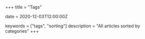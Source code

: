 +++
title = "Tags"

date = 2020-12-03T12:00:00Z

keywords = ["tags", "sorting"]
description = "All articles sorted by categories"
+++